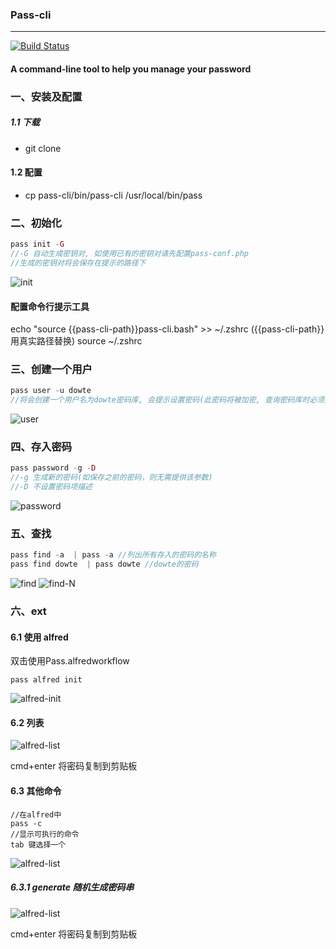 ### Pass-cli
___
[![Build Status](https://travis-ci.org/Dowte/pass-cli.svg?branch=master)](https://travis-ci.org/Dowte/pass-cli)
#### A command-line tool to help you manage your password

### 一、安装及配置

##### 1.1 下载

+ git clone  

#### 1.2 配置
+ cp pass-cli/bin/pass-cli /usr/local/bin/pass


### 二、初始化

```php
pass init -G
//-G 自动生成密钥对, 如使用已有的密钥对请先配置pass-conf.php
//生成的密钥对将会保存在提示的路径下
```

![init](http://assest.dowte.com/imgs/pass-cli/init-G.jpg)

#### 配置命令行提示工具
echo "source {{pass-cli-path}}pass-cli.bash" >> ~/.zshrc ({{pass-cli-path}}用真实路径替换)
source ~/.zshrc

### 三、创建一个用户

```php
pass user -u dowte
//将会创建一个用户名为dowte密码库, 会提示设置密码(此密码将被加密, 查询密码库时必须提供)
```
![user](http://assest.dowte.com/imgs/pass-cli/user-u.jpg)

### 四、存入密码

```php
pass password -g -D
//-g 生成新的密码(如保存之前的密码，则无需提供该参数)
//-D 不设置密码项描述
```

![password](http://assest.dowte.com/imgs/pass-cli/password-g-D.jpg)

### 五、查找

```php
pass find -a  | pass -a //列出所有存入的密码的名称
pass find dowte  | pass dowte //dowte的密码
```
![find](http://assest.dowte.com/imgs/pass-cli/find-a.jpg)
![find-N](http://assest.dowte.com/imgs/pass-cli/find-N.jpg)

### 六、ext

#### 6.1 使用 alfred

双击使用Pass.alfredworkflow

```
pass alfred init
```
![alfred-init](http://assest.dowte.com/imgs/pass-cli/alfred-init.jpg)

#### 6.2 列表

![alfred-list](http://assest.dowte.com/imgs/pass-cli/alfred.jpg)

cmd+enter 将密码复制到剪贴板

#### 6.3 其他命令
```
//在alfred中
pass -c 
//显示可执行的命令
tab 键选择一个
```

![alfred-list](http://assest.dowte.com/imgs/pass-cli/alfred-k-c.jpg)

##### 6.3.1 generate 随机生成密码串

![alfred-list](http://assest.dowte.com/imgs/pass-cli/alfred-k-generate.jpg)

cmd+enter 将密码复制到剪贴板
